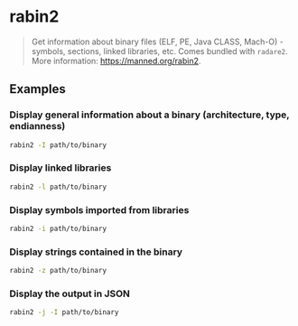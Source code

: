 # rabin2

> Get information about binary files (ELF, PE, Java CLASS, Mach-O) - symbols, sections, linked libraries, etc. Comes bundled with `radare2`. More information: <https://manned.org/rabin2>.

## Examples

### Display general information about a binary (architecture, type, endianness)

```bash
rabin2 -I path/to/binary
```

### Display linked libraries

```bash
rabin2 -l path/to/binary
```

### Display symbols imported from libraries

```bash
rabin2 -i path/to/binary
```

### Display strings contained in the binary

```bash
rabin2 -z path/to/binary
```

### Display the output in JSON

```bash
rabin2 -j -I path/to/binary
```
